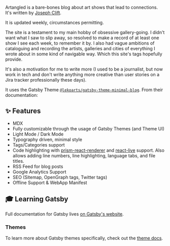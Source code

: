Artangled is a bare-bones blog about art shows that lead to connections. It's written by [Joseph Clift](https://josephclift.com).

It is updated weekly, circumstances permitting.

The site is a testament to my main hobby of obsessive gallery-going. I didn't want what I saw to slip away, so resolved to make a record of at least one show I see each week, to remember it by. I also had vague ambitions of cataloguing and recording the artists, galleries and cities of everything I wrote about in some kind of navigable way. Which this site's tags hopefully provide.

It's also a motivation for me to write more (I used to be a journalist, but now work in tech and don't write anything more creative than user stories on a Jira tracker professionally these days).

It uses the Gatsby Theme [`@lekoarts/gatsby-theme-minimal-blog`](https://github.com/LekoArts/gatsby-themes/tree/master/themes/gatsby-theme-minimal-blog). From their documentation:

## ✨ Features
- MDX
- Fully customizable through the usage of Gatsby Themes (and Theme UI)
- Light Mode / Dark Mode
- Typography driven, minimal style
- Tags/Categories support
- Code highlighting with [prism-react-renderer](https://github.com/FormidableLabs/prism-react-renderer) and [react-live](https://github.com/FormidableLabs/react-live) support. Also allows adding line numbers, line highlighting, language tabs, and file titles.
- RSS Feed for blog posts
- Google Analytics Support
- SEO (Sitemap, OpenGraph tags, Twitter tags)
- Offline Support & WebApp Manifest

## 🎓 Learning Gatsby

Full documentation for Gatsby lives [on Gatsby's website](https://www.gatsbyjs.org/).

### Themes

To learn more about Gatsby themes specifically, check out the [theme docs](https://www.gatsbyjs.org/docs/themes/).
